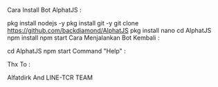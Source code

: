   Cara Install Bot AlphatJS :

  pkg install nodejs -y
  pkg install git -y
  git clone https://github.com/backdiamond/AlphatJS
  pkg install nano
  cd AlphatJS
  npm install
  npm start
  Cara Menjalankan Bot Kembali :
  
  cd AlphatJS
  npm start
  Command "Help" :
  
  
  Thx To :
  
  Alfatdirk And LINE-TCR TEAM
